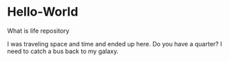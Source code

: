 # Hello-World
What is life repository 

I was traveling space and time and ended up here. 
Do you have a quarter? I need to catch a bus back to my galaxy. 

